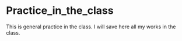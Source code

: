# Practice_in_the_class
This is general practice in the class. I will save here all my works in the class.
